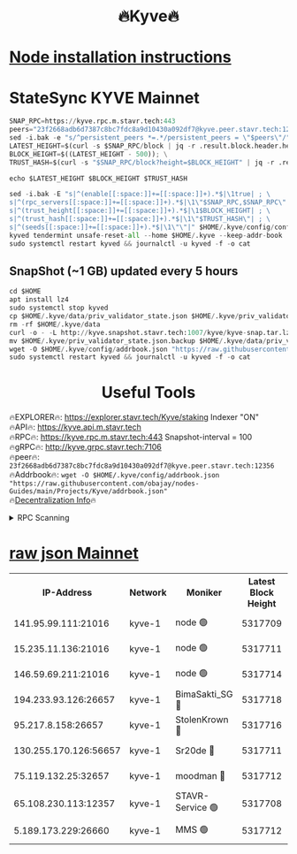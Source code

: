 <h1 align="center"> 🔥Kyve🔥</h1>

[Node installation instructions](https://github.com/obajay/nodes-Guides/tree/main/Projects/Kyve)
=
# StateSync KYVE Mainnet
```python
SNAP_RPC=https://kyve.rpc.m.stavr.tech:443
peers="23f2668adb6d7387c8bc7fdc8a9d10430a092df7@kyve.peer.stavr.tech:12356"
sed -i.bak -e "s/^persistent_peers *=.*/persistent_peers = \"$peers\"/" $HOME/.kyve/config/config.toml
LATEST_HEIGHT=$(curl -s $SNAP_RPC/block | jq -r .result.block.header.height); \
BLOCK_HEIGHT=$((LATEST_HEIGHT - 500)); \
TRUST_HASH=$(curl -s "$SNAP_RPC/block?height=$BLOCK_HEIGHT" | jq -r .result.block_id.hash)

echo $LATEST_HEIGHT $BLOCK_HEIGHT $TRUST_HASH

sed -i.bak -E "s|^(enable[[:space:]]+=[[:space:]]+).*$|\1true| ; \
s|^(rpc_servers[[:space:]]+=[[:space:]]+).*$|\1\"$SNAP_RPC,$SNAP_RPC\"| ; \
s|^(trust_height[[:space:]]+=[[:space:]]+).*$|\1$BLOCK_HEIGHT| ; \
s|^(trust_hash[[:space:]]+=[[:space:]]+).*$|\1\"$TRUST_HASH\"| ; \
s|^(seeds[[:space:]]+=[[:space:]]+).*$|\1\"\"|" $HOME/.kyve/config/config.toml
kyved tendermint unsafe-reset-all --home $HOME/.kyve --keep-addr-book
sudo systemctl restart kyved && journalctl -u kyved -f -o cat
```

## SnapShot (~1 GB) updated every 5 hours
```python
cd $HOME
apt install lz4
sudo systemctl stop kyved
cp $HOME/.kyve/data/priv_validator_state.json $HOME/.kyve/priv_validator_state.json.backup
rm -rf $HOME/.kyve/data
curl -o - -L http://kyve.snapshot.stavr.tech:1007/kyve/kyve-snap.tar.lz4 | lz4 -c -d - | tar -x -C $HOME/.kyve --strip-components 2
mv $HOME/.kyve/priv_validator_state.json.backup $HOME/.kyve/data/priv_validator_state.json
wget -O $HOME/.kyve/config/addrbook.json "https://raw.githubusercontent.com/obajay/nodes-Guides/main/Projects/Kyve/addrbook.json"
sudo systemctl restart kyved && journalctl -u kyved -f -o cat
```

<h1 align="center"> Useful Tools</h1>

🔥EXPLORER🔥:     https://explorer.stavr.tech/Kyve/staking        Indexer "ON" \
🔥API🔥: 			 		https://kyve.api.m.stavr.tech \
🔥RPC🔥:          https://kyve.rpc.m.stavr.tech:443	              Snapshot-interval = 100 \
🔥gRPC🔥:         http://kyve.grpc.stavr.tech:7106 \
🔥peer🔥:					`23f2668adb6d7387c8bc7fdc8a9d10430a092df7@kyve.peer.stavr.tech:12356` \
🔥Addrbook🔥:    ```wget -O $HOME/.kyve/config/addrbook.json "https://raw.githubusercontent.com/obajay/nodes-Guides/main/Projects/Kyve/addrbook.json"``` \
🔥[Decentralization Info](https://github.com/obajay/StateSync-snapshots/tree/main/Projects/Kyve/Decentralization)🔥

<details>
<summary>RPC Scanning</summary>

<h2 align="center"> We scan nodes in real time every 4 hours. And we provide the final result of RPC endpoints.
We cannot influence the operation of these nodes in any way. </h2>


```python
If Voting Power is higher than 0 --> then the Node is a validator of the network and may be subject to attack and be a potential threat to the chain.
```
```python
We marked such validators with a red symbol
```

</details>

[raw json Mainnet](https://rpc-check.kyvem.stavr.tech/kyvem/rpc-kyvem-result.json)
=



<table><tr><th>IP-Address</th><th>Network</th><th>Moniker</th><th>Latest Block Height</th><th>Earliest Block Height</th><th>Catching Up</th><th>Tx Index</th><th>Voting Power</th><th>Scan Time</th></tr><tr><td>141.95.99.111:21016</td><td>kyve-1</td><td>node 🟢</td><td>5317709</td><td>1</td><td>False</td><td>off</td><td>0</td><td>2024-03-11T19:33:59.192130061UTC</td></tr><tr><td>15.235.11.136:21016</td><td>kyve-1</td><td>node 🟢</td><td>5317711</td><td>1</td><td>False</td><td>off</td><td>0</td><td>2024-03-11T19:34:14.072358428UTC</td></tr><tr><td>146.59.69.211:21016</td><td>kyve-1</td><td>node 🟢</td><td>5317714</td><td>1</td><td>False</td><td>off</td><td>0</td><td>2024-03-11T19:34:31.800992342UTC</td></tr><tr><td>194.233.93.126:26657</td><td>kyve-1</td><td>BimaSakti_SG 🔴</td><td>5317718</td><td>2646001</td><td>False</td><td>off</td><td>651</td><td>2024-03-11T19:34:55.676903907UTC</td></tr><tr><td>95.217.8.158:26657</td><td>kyve-1</td><td>StolenKrown 🔴</td><td>5317716</td><td>5193501</td><td>False</td><td>on</td><td>2499</td><td>2024-03-11T19:34:46.530072888UTC</td></tr><tr><td>130.255.170.126:56657</td><td>kyve-1</td><td>Sr20de 🔴</td><td>5317711</td><td>5217201</td><td>False</td><td>off</td><td>5973</td><td>2024-03-11T19:34:14.476354750UTC</td></tr><tr><td>75.119.132.25:32657</td><td>kyve-1</td><td>moodman 🔴</td><td>5317712</td><td>5217712</td><td>False</td><td>off</td><td>6865</td><td>2024-03-11T19:34:17.226372810UTC</td></tr><tr><td>65.108.230.113:12357</td><td>kyve-1</td><td>STAVR-Service 🟢</td><td>5317708</td><td>5315001</td><td>False</td><td>on</td><td>0</td><td>2024-03-11T19:33:52.834545779UTC</td></tr><tr><td>5.189.173.229:26660</td><td>kyve-1</td><td>MMS 🟢</td><td>5317712</td><td>5317201</td><td>False</td><td>off</td><td>0</td><td>2024-03-11T19:34:16.967820601UTC</td></tr></table>
